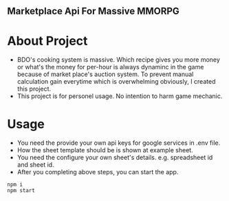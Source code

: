 ## Marketplace Api For Massive MMORPG

# About Project

- BDO's cooking system is massive. Which recipe gives you more money or what's the money for per-hour is always dynaminc in the game because of market place's auction system. To prevent manual calculation gain everytime which is overwhelming obviously, I created this project.
- This project is for personel usage. No intention to harm game mechanic.

# Usage

- You need the provide your own api keys for google services in .env file.
- How the sheet template should be is shown at example sheet.
- You need the configure your own sheet's details. e.g. spreadsheet id and sheet id.
- After you completing above steps, you can start the app.

```
npm i
npm start
```
